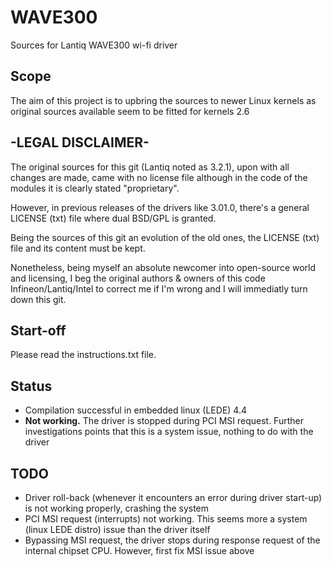 # WAVE300
Sources for Lantiq WAVE300 wi-fi driver

## Scope
The aim of this project is to upbring the sources to newer Linux kernels as original sources available seem to be fitted for kernels 2.6

## -LEGAL DISCLAIMER-
The original sources for this git (Lantiq noted as 3.2.1), upon with all changes are made, came with no license file although in the code of the modules it is clearly stated "proprietary".

However, in previous releases of the drivers like 3.01.0, there's a general LICENSE (txt) file where dual BSD/GPL is granted.

Being the sources of this git an evolution of the old ones, the LICENSE (txt) file and its content must be kept.

Nonetheless, being myself an absolute newcomer into open-source world and licensing, I beg the original authors & owners of this code Infineon/Lantiq/Intel to correct me if I'm wrong and I will immediatly turn down this git.

## Start-off
Please read the instructions.txt file.

## Status
- Compilation successful in embedded linux (LEDE) 4.4
- **Not working.** The driver is stopped during PCI MSI request. Further investigations points that this is a system issue, nothing to do with the driver

## TODO
* Driver roll-back (whenever it encounters an error during driver start-up) is not working properly, crashing the system
* PCI MSI request (interrupts) not working. This seems more a system (linux LEDE distro) issue than the driver itself
* Bypassing MSI request, the driver stops during response request of the internal chipset CPU. However, first fix MSI issue above
